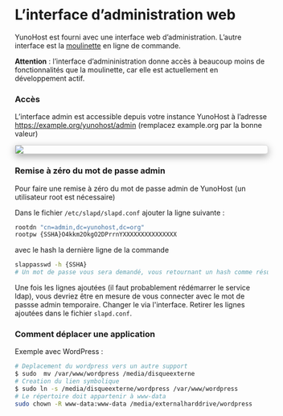 # L’interface d’administration web

YunoHost est fourni avec une interface web d’administration. L’autre interface est la [moulinette](/moulinette_fr) en ligne de commande.

**Attention** : l’interface d’admininistration donne accès à beaucoup moins de fonctionnalités que la moulinette, car elle est actuellement en développement actif.

### Accès
L’interface admin est accessible depuis votre instance YunoHost à l’adresse https://example.org/yunohost/admin (remplacez example.org par la bonne valeur)

<div class="text-center" style="max-width:100%;border-radius: 5px;border: 1px solid rgba(0,0,0,0.15);box-shadow: 0 5px 15px rgba(0,0,0,0.35);">
<img src="https://yunohost.org/images/manage.png" style="max-width:100%;">
</div>

### Remise à zéro du mot de passe admin
Pour faire une remise à zéro du mot de passe admin de YunoHost (un utilisateur root est nécessaire)

Dans le fichier `/etc/slapd/slapd.conf` ajouter la ligne suivante :
```bash
rootdn "cn=admin,dc=yunohost,dc=org"
rootpw {SSHA}O4kkm2OkgO2DPrrnYXXXXXXXXXXXXXXX
```

avec le hash la dernière ligne de la commande
```bash
slappasswd -h {SSHA}
# Un mot de passe vous sera demandé, vous retournant un hash comme résultat
```

Une fois les lignes ajoutées (il faut probablement rédémarrer le service ldap), vous devriez être en mesure de vous connecter avec le mot de passse admin temporaire. Changer le via l'interface. Retirer les lignes ajoutées dans le fichier `slapd.conf`.

### Comment déplacer une application
Exemple avec WordPress :
```bash
# Deplacement du wordpress vers un autre support
$ sudo  mv /var/www/wordpress /media/disqueexterne 
# Creation du lien symbolique
$ sudo ln -s /media/disqueexterne/wordpress /var/www/wordpress
# Le répertoire doit appartenir à www-data
sudo chown -R www-data:www-data /media/externalharddrive/wordpress
```